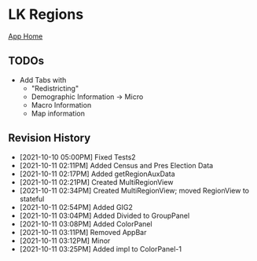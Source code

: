 # LK Regions

[App Home](https://nuuuwan.github.io/lk_regions)

## TODOs

* Add Tabs with
  * "Redistricting"
  * Demographic Information -> Micro
  * Macro Information
  * Map information

## Revision History
  *  [2021-10-10 05:00PM] Fixed Tests2
  *  [2021-10-11 02:11PM] Added Census and Pres Election Data
  *  [2021-10-11 02:17PM] Added getRegionAuxData
  *  [2021-10-11 02:21PM] Created MultiRegionView
  *  [2021-10-11 02:34PM] Created MultiRegionView; moved RegionView to stateful
  *  [2021-10-11 02:54PM] Added GIG2
  *  [2021-10-11 03:04PM] Added Divided to GroupPanel
  *  [2021-10-11 03:08PM] Added ColorPanel
  *  [2021-10-11 03:11PM] Removed AppBar
  *  [2021-10-11 03:12PM] Minor
  *  [2021-10-11 03:25PM] Added impl to ColorPanel-1
